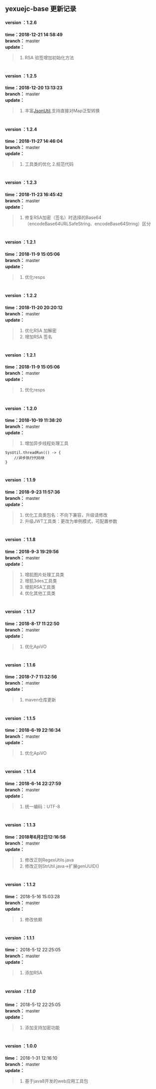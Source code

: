 yexuejc-base 更新记录
------------------

#### version ：1.2.6
**time：2018-12-21 14:58:49** <br/>
**branch：** master    <br/>
**update：**     <br/>
>1. RSA 验签增加初始化方法

#
#### version ：1.2.5
**time：2018-12-20 13:13:23** <br/>
**branch：** master    <br/>
**update：**     <br/>
>1. 丰富[JsonUtil](src/main/java/com/yexuejc/base/util/JsonUtil.java),支持直接对Map泛型转换

#
#### version ：1.2.4
**time：2018-11-27 14:46:04** <br/>
**branch：** master    <br/>
**update：**     <br/>
>1. 工具类的优化
>2.规范代码

#
#### version ：1.2.3
**time：2018-11-23 16:45:42** <br/>
**branch：** master    <br/>
**update：**     <br/>
>1. 修复RSA加密（签名）时选择的Base64（encodeBase64URLSafeString、encodeBase64String）区分
#
#### version ：1.2.1
**time：2018-11-9 15:05:06** <br/>
**branch：** master    <br/>
**update：**     <br/>
>1. 优化resps
#
#### version ：1.2.2
**time：2018-11-20 20:20:12** <br/>
**branch：** master    <br/>
**update：**     <br/>
>1. 优化RSA 加解密
>1. 增加RSA 签名
#
#### version ：1.2.1
**time：2018-11-9 15:05:06** <br/>
**branch：** master    <br/>
**update：**     <br/>
>1. 优化resps
#
#### version ：1.2.0
**time：2018-10-19 11:38:20** <br/>
**branch：** master    <br/>
**update：**     <br/>
>1. 增加异步线程处理工具
```$java
SysUtil.threadRun(() -> {
    //异步执行代码块
}
```
#

#### version ：1.1.9
**time：2018-9-23 11:57:36** <br/>
**branch：** master    <br/>
**update：**     <br/>
>1. 优化工具类包名：不向下兼容，升级请修改
>2. 升级JWT工具类：更改为单例模式，可配置参数
#

#### version ：1.1.8
**time：2018-9-3 19:29:56** <br/>
**branch：** master    <br/>
**update：**     <br/>
>1. 增肌图片处理工具类
>2. 增肌3des工具类
>3. 增肌RSA工具类
>4. 优化其他工具类
#
#### version ：1.1.7
**time：2018-8-17 11:22:50** <br/>
**branch：** master    <br/>
**update：**     <br/>
>1. 优化ApiVO
#

#### version ：1.1.6
**time：2018-7-7 11:32:56** <br/>
**branch：** master    <br/>
**update：**     <br/>
>1. maven仓库更新
#

#### version ：1.1.5
**time：2018-6-19 22:16:34** <br/>
**branch：** master    <br/>
**update：**     <br/>
>1. 优化ApiVO

#
#### version ：1.1.4
**time：2018-6-14 22:27:59** <br/>
**branch：** master    <br/>
**update：**     <br/>
>1. 统一编码：UTF-8

#
#### version ：1.1.3
**time：2018年6月2日12:16:58** <br/>
**branch：** master    <br/>
**update：**     <br/>
>1. 修改正则RegexUtils.java
>2. 修改正则StrUtil.java->扩展genUUID()

#
#### version ：1.1.2
**time：** 2018-5-16 15:03:28<br/>
**branch：** master    <br/>
**update：**     <br/>
>1. 修改依赖

#
#### version ：1.1.1
**time：** 2018-5-12 22:25:05<br/>
**branch：** master    <br/>
**update：**     <br/>
>1. 添加RSA
#

##### version ：1.1.0
**time：** 2018-5-12 22:25:05<br/>
**branch：** master    <br/>
**update：**     <br/>
>1. 添加支持加密功能
#

#### version ：1.0.0
**time：** 2018-1-31 12:16:10<br/>
**branch：** master    <br/>
**update：**     <br/>
>1. 基于java8开发的web应用工具包
#